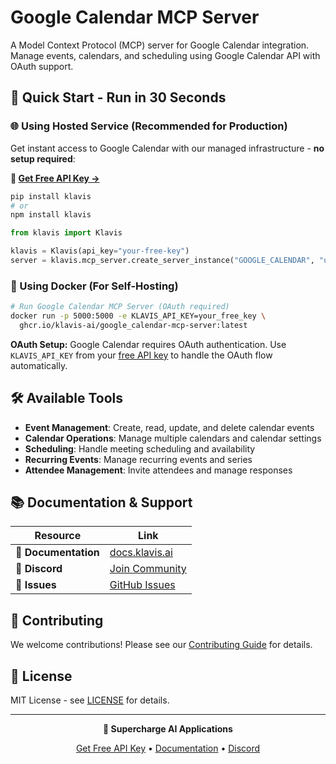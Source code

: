 # Google Calendar MCP Server

A Model Context Protocol (MCP) server for Google Calendar integration. Manage events, calendars, and scheduling using Google Calendar API with OAuth support.

## 🚀 Quick Start - Run in 30 Seconds

### 🌐 Using Hosted Service (Recommended for Production)

Get instant access to Google Calendar with our managed infrastructure - **no setup required**:

**🔗 [Get Free API Key →](https://www.klavis.ai/home/api-keys)**

```bash
pip install klavis
# or
npm install klavis
```

```python
from klavis import Klavis

klavis = Klavis(api_key="your-free-key")
server = klavis.mcp_server.create_server_instance("GOOGLE_CALENDAR", "user123")
```

### 🐳 Using Docker (For Self-Hosting)

```bash
# Run Google Calendar MCP Server (OAuth required)
docker run -p 5000:5000 -e KLAVIS_API_KEY=your_free_key \
  ghcr.io/klavis-ai/google_calendar-mcp-server:latest
```

**OAuth Setup:** Google Calendar requires OAuth authentication. Use `KLAVIS_API_KEY` from your [free API key](https://www.klavis.ai/home/api-keys) to handle the OAuth flow automatically.

## 🛠️ Available Tools

- **Event Management**: Create, read, update, and delete calendar events
- **Calendar Operations**: Manage multiple calendars and calendar settings
- **Scheduling**: Handle meeting scheduling and availability
- **Recurring Events**: Manage recurring events and series
- **Attendee Management**: Invite attendees and manage responses

## 📚 Documentation & Support

| Resource | Link |
|----------|------|
| **📖 Documentation** | [docs.klavis.ai](https://docs.klavis.ai) |
| **💬 Discord** | [Join Community](https://discord.gg/p7TuTEcssn) |
| **🐛 Issues** | [GitHub Issues](https://github.com/klavis-ai/klavis/issues) |

## 🤝 Contributing

We welcome contributions! Please see our [Contributing Guide](../../CONTRIBUTING.md) for details.

## 📜 License

MIT License - see [LICENSE](../../LICENSE) for details.

---

<div align="center">
  <p><strong>🚀 Supercharge AI Applications </strong></p>
  <p>
    <a href="https://www.klavis.ai">Get Free API Key</a> •
    <a href="https://docs.klavis.ai">Documentation</a> •
    <a href="https://discord.gg/p7TuTEcssn">Discord</a>
  </p>
</div>
